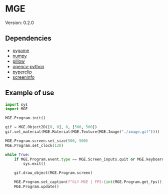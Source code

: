 # MGE

Version: 0.2.0

## Dependencies
- [pygame](https://pypi.org/project/pygame/)
- [numpy](https://pypi.org/project/numpy/)
- [pillow](https://pypi.org/project/Pillow/)
- [opencv-python](https://pypi.org/project/opencv-python/)
- [pyperclip](https://pypi.org/project/pyperclip/)
- [screeninfo](https://pypi.org/project/screeninfo/)

## Example of use
```py
import sys
import MGE

MGE.Program.init()

gif = MGE.Object2D([0, 0], 0, [500, 500])
gif.set_material(MGE.Material(MGE.Texture(MGE.Image("./image.gif"))))

MGE.Program.screen.set_size(500, 500)
MGE.Program.set_clock(120)

while True:
    if MGE.Program.event.type == MGE.Screen_inputs.quit or MGE.keyboard("f1"):
        sys.exit()

    gif.draw_object(MGE.Program.screen)

    MGE.Program.set_caption(f"Gif-MGE | FPS:{int(MGE.Program.get_fps())}")
    MGE.Program.update()
```

